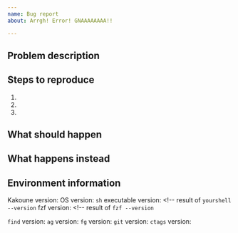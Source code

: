 ```yaml
---
name: Bug report
about: Arrgh! Error! GNAAAAAAAA!!

---
```


<!-- Hello. Thank you for your feedback. 
If you reporting a bug please mind that without minimal kakrc file issue may be closed as unreproducible. Thanks for understanding.
Note that lines enclosed with arrows are comments and will be deleted automatically -->
## Problem description
<!-- Please provide meaningful description of your problem. Better understanding can help to solve issue -->


## Steps to reproduce
<!-- Pease provide short steps to reproduce if necessary. Add steps if needed -->
1.
2.
3.


## What should happen
<!-- Provide an example of what do you expect from fzf.kak to do -->


## What happens instead
<!-- Provide a result of previous example -->


## Environment information
Kakoune version: <!-- either kakoune release or result of `git rev-parse master` command -->
OS version: <!-- MacOS 10.14/Ubuntu 18.04/FreeBSD 11.2/etc-->
`sh` executable version: <!-- result of `yourshell --version`
fzf version:  <!-- result of `fzf --version`
<!-- If your issue related to some of programs that you use with fzf add those as well -->
`find` version: 
`ag` version:
`fg` version:
`git` version:
`ctags` version:
